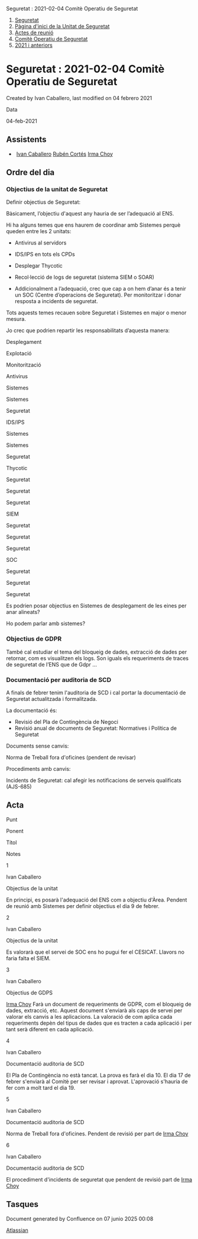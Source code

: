 Seguretat : 2021-02-04 Comitè Operatiu de Seguretat  

1.  [Seguretat](index.md)
2.  [Pàgina d'inici de la Unitat de Seguretat](15368362.md)
3.  [Actes de reunió](26317880.md)
4.  [Comitè Operatiu de Seguretat](81855047.md)
5.  [2021 i anteriors](2021-i-anteriors_100010202.md)

Seguretat : 2021-02-04 Comitè Operatiu de Seguretat
===================================================

Created by Ivan Caballero, last modified on 04 febrero 2021

Data

04-feb-2021

Assistents
----------

*    [Ivan Caballero](https://confluence.aoc.cat/display/~icaballero) [Rubén Cortés](https://confluence.aoc.cat/display/~rcortes) [Irma Choy](https://confluence.aoc.cat/display/~ichoy)
    

Ordre del dia
-------------

### Objectius de la unitat de Seguretat

Definir objectius de Seguretat:

Bàsicament, l’objectiu d'aquest any hauria de ser l’adequació al ENS.

Hi ha alguns temes que ens haurem de coordinar amb Sistemes perquè queden entre les 2 unitats:

*   Antivirus al servidors
*   IDS/IPS en tots els CPDs
*   Desplegar Thycotic
*   Recol·lecció de logs de seguretat (sistema SIEM o SOAR)

  

*   Addicionalment a l’adequació, crec que cap a on hem d’anar és a tenir un SOC (Centre d’operacions de Seguretat). Per monitoritzar i donar resposta a incidents de seguretat.

Tots aquests temes recauen sobre Seguretat i Sistemes en major o menor mesura.

Jo crec que podrien repartir les responsabilitats d’aquesta manera:

  

Desplegament

Explotació

Monitorització

Antivirus

Sistemes

Sistemes

Seguretat

IDS/IPS

Sistemes

Sistemes

Seguretat

Thycotic

Seguretat

Seguretat

Seguretat

SIEM

Seguretat

Seguretat

Seguretat

SOC

Seguretat

Seguretat

Seguretat

Es podrien posar objectius en Sistemes de desplegament de les eines per anar alineats?

Ho podem parlar amb sistemes?

### Objectius de GDPR

També cal estudiar el tema del bloqueig de dades, extracció de dades per retornar, com es visualitzen els logs. Son iguals els requeriments de traces de seguretat de l’ENS que de Gdpr ...

### Documentació per auditoria de SCD

A finals de febrer tenim l'auditoria de SCD i cal portar la documentació de Seguretat actualitzada i formalitzada.

La documentació és:

*   Revisió del Pla de Contingència de Negoci
*   Revisió anual de documents de Seguretat: Normatives i Política de Seguretat

Documents sense canvis:

Norma de Treball fora d'oficines (pendent de revisar)

Procediments amb canvis:

Incidents de Seguretat: cal afegir les notificacions de serveis qualificats (AJS-685)

Acta
----

Punt

Ponent

Títol

Notes

1

Ivan Caballero

Objectius de la unitat

En principi, es posarà l'adequació del ENS com a objectiu d'Àrea. Pendent de reunió amb Sistemes per definir objectius el dia 9 de febrer. 

2

Ivan Caballero

Objectius de la unitat

Es valorarà que el servei de SOC ens ho pugui fer el CESICAT. Llavors no faria falta el SIEM.

3

Ivan Caballero

Objectius de GDPS

[Irma Choy](https://confluence.aoc.cat/display/~ichoy) Farà un document de requeriments de GDPR, com el bloqueig de dades, extracció, etc. Aquest document s'enviarà als caps de servei per valorar els canvis a les aplicacions. La valoració de com aplica cada requeriments depèn del tipus de dades que es tracten a cada aplicació i per tant serà diferent en cada aplicació.

4

Ivan Caballero

Documentació auditoria de SCD

El Pla de Contingència no està tancat. La prova es farà el dia 10. El dia 17 de febrer s'enviarà al Comitè per ser revisar i aprovat. L'aprovació s'hauria de fer com a molt tard el dia 19.

5

Ivan Caballero

Documentació auditoria de SCD

Norma de Treball fora d'oficines. Pendent de revisió per part de [Irma Choy](https://confluence.aoc.cat/display/~ichoy)

6

Ivan Caballero

Documentació auditoria de SCD

El procediment d'incidents de seguretat que pendent de revisió part de [Irma Choy](https://confluence.aoc.cat/display/~ichoy)

Tasques
-------

Document generated by Confluence on 07 junio 2025 00:08

[Atlassian](http://www.atlassian.com/)